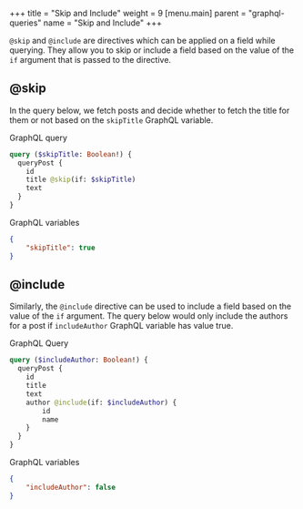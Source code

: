 +++
title = "Skip and Include"
weight = 9
[menu.main]
    parent = "graphql-queries"
    name = "Skip and Include"
+++

`@skip` and `@include` are directives which can be applied on a field while querying.
They allow you to skip or include a field based on the value of the `if` argument
that is passed to the directive.

## @skip

In the query below, we fetch posts and decide whether to fetch the title for them or not
based on the `skipTitle` GraphQL variable.

GraphQL query

```graphql
query ($skipTitle: Boolean!) {
  queryPost {
    id
    title @skip(if: $skipTitle)
    text
  }
}
```

GraphQL variables
```json
{
    "skipTitle": true
}
```

## @include

Similarly, the `@include` directive can be used to include a field based on the value of
the `if` argument. The query below would only include the authors for a post if `includeAuthor`
GraphQL variable has value true.

GraphQL Query
```graphql
query ($includeAuthor: Boolean!) {
  queryPost {
    id
    title
    text
    author @include(if: $includeAuthor) {
        id
        name
    }
  }
}
```

GraphQL variables
```json
{
    "includeAuthor": false
}
```
